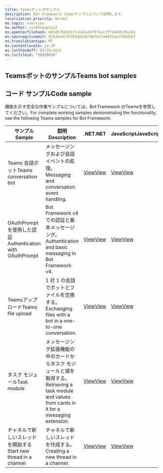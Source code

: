 ```yaml
---
title: Teamsボットのサンプル
description: Bot Framework Teamsサンプルについて説明します。
localization_priority: Normal
ms.topic: overview
ms.author: surbhigupta12
ms.openlocfilehash: 663d676b636711b42a4bf07bac7ff9a83b70a3d4
ms.sourcegitcommit: 825abed2f8784d2bab7407ba7a4455ae17bbd28f
ms.translationtype: MT
ms.contentlocale: ja-JP
ms.lasthandoff: 04/26/2021
ms.locfileid: "52020010"
---
```

## <a name="teams-bot-samples"></a><span data-ttu-id="9e623-103">Teamsボットのサンプル</span><span class="sxs-lookup"><span data-stu-id="9e623-103">Teams bot samples</span></span>

## <a name="code-sample"></a><span data-ttu-id="9e623-104">コード サンプル</span><span class="sxs-lookup"><span data-stu-id="9e623-104">Code sample</span></span>

<span data-ttu-id="9e623-105">機能を示す完全な作業サンプルについては、Bot Framework のTeamsを参照してください。</span><span class="sxs-lookup"><span data-stu-id="9e623-105">For complete working samples demonstrating the functionality, see the following Teams samples for Bot Framework:</span></span>

| <span data-ttu-id="9e623-106">**サンプル**</span><span class="sxs-lookup"><span data-stu-id="9e623-106">**Sample**</span></span> | <span data-ttu-id="9e623-107">**説明**</span><span class="sxs-lookup"><span data-stu-id="9e623-107">**Description**</span></span> | <span data-ttu-id="9e623-108">**.NET**</span><span class="sxs-lookup"><span data-stu-id="9e623-108">**.NET**</span></span> | <span data-ttu-id="9e623-109">**JavaScript**</span><span class="sxs-lookup"><span data-stu-id="9e623-109">**JavaScript**</span></span> | <span data-ttu-id="9e623-110">**Python**</span><span class="sxs-lookup"><span data-stu-id="9e623-110">**Python**</span></span> |
|--------|------------- |---|---|---|
| <span data-ttu-id="9e623-111">Teams 会話ボット</span><span class="sxs-lookup"><span data-stu-id="9e623-111">Teams conversation bot</span></span> | <span data-ttu-id="9e623-112">メッセージングおよび会話イベントの処理。</span><span class="sxs-lookup"><span data-stu-id="9e623-112">Messaging and conversation event handling.</span></span> | [<span data-ttu-id="9e623-113">View</span><span class="sxs-lookup"><span data-stu-id="9e623-113">View</span></span>](https://github.com/microsoft/BotBuilder-Samples/tree/master/samples/csharp_dotnetcore/57.teams-conversation-bot)| [<span data-ttu-id="9e623-114">View</span><span class="sxs-lookup"><span data-stu-id="9e623-114">View</span></span>](https://github.com/microsoft/BotBuilder-Samples/tree/master/samples/javascript_nodejs/57.teams-conversation-bot)| [<span data-ttu-id="9e623-115">View</span><span class="sxs-lookup"><span data-stu-id="9e623-115">View</span></span>](https://github.com/microsoft/BotBuilder-Samples/tree/master/samples/python/57.teams-conversation-bot) |
| <span data-ttu-id="9e623-116">OAuthPrompt を使用した認証</span><span class="sxs-lookup"><span data-stu-id="9e623-116">Authentication with OAuthPrompt</span></span>| <span data-ttu-id="9e623-117">Bot Framework v4 での認証と基本メッセージング。</span><span class="sxs-lookup"><span data-stu-id="9e623-117">Authentication and basic messaging in Bot Framework v4.</span></span> | [<span data-ttu-id="9e623-118">View</span><span class="sxs-lookup"><span data-stu-id="9e623-118">View</span></span>](https://github.com/microsoft/BotBuilder-Samples/tree/master/samples/csharp_dotnetcore/46.teams-auth)| [<span data-ttu-id="9e623-119">View</span><span class="sxs-lookup"><span data-stu-id="9e623-119">View</span></span>](https://github.com/microsoft/BotBuilder-Samples/tree/master/samples/javascript_nodejs/46.teams-auth)| [<span data-ttu-id="9e623-120">View</span><span class="sxs-lookup"><span data-stu-id="9e623-120">View</span></span>](https://github.com/microsoft/BotBuilder-Samples/tree/master/samples/python/46.teams-auth) |
|<span data-ttu-id="9e623-121">Teamsアップロード</span><span class="sxs-lookup"><span data-stu-id="9e623-121">Teams file upload</span></span> | <span data-ttu-id="9e623-122">1 対 1 の会話でボットとファイルを交換する。</span><span class="sxs-lookup"><span data-stu-id="9e623-122">Exchanging files with a bot in a one-to-one conversation.</span></span> | [<span data-ttu-id="9e623-123">View</span><span class="sxs-lookup"><span data-stu-id="9e623-123">View</span></span>](https://github.com/microsoft/BotBuilder-Samples/tree/master/samples/csharp_dotnetcore/56.teams-file-upload) | [<span data-ttu-id="9e623-124">View</span><span class="sxs-lookup"><span data-stu-id="9e623-124">View</span></span>](https://github.com/microsoft/BotBuilder-Samples/tree/master/samples/javascript_nodejs/56.teams-file-upload) | [<span data-ttu-id="9e623-125">View</span><span class="sxs-lookup"><span data-stu-id="9e623-125">View</span></span>](https://github.com/microsoft/BotBuilder-Samples/tree/master/samples/python/56.teams-file-upload) |
| <span data-ttu-id="9e623-126">タスク モジュール</span><span class="sxs-lookup"><span data-stu-id="9e623-126">Task module</span></span> | <span data-ttu-id="9e623-127">メッセージング拡張機能の中のカードからタスク モジュールと値を取得する。</span><span class="sxs-lookup"><span data-stu-id="9e623-127">Retrieving a task module and values from cards in it for a messaging extension.</span></span> | [<span data-ttu-id="9e623-128">View</span><span class="sxs-lookup"><span data-stu-id="9e623-128">View</span></span>](https://github.com/microsoft/BotBuilder-Samples/tree/main/samples/csharp_dotnetcore/54.teams-task-module) | [<span data-ttu-id="9e623-129">View</span><span class="sxs-lookup"><span data-stu-id="9e623-129">View</span></span>](https://github.com/microsoft/BotBuilder-Samples/tree/main/samples/javascript_nodejs/54.teams-task-module) | [<span data-ttu-id="9e623-130">View</span><span class="sxs-lookup"><span data-stu-id="9e623-130">View</span></span>](https://github.com/microsoft/BotBuilder-Samples/tree/main/samples/python/54.teams-task-module) |
| <span data-ttu-id="9e623-131">チャネルで新しいスレッドを開始する</span><span class="sxs-lookup"><span data-stu-id="9e623-131">Start new thread in a channel</span></span> | <span data-ttu-id="9e623-132">チャネルで新しいスレッドを作成する。</span><span class="sxs-lookup"><span data-stu-id="9e623-132">Creating a new thread in a channel.</span></span> | [<span data-ttu-id="9e623-133">View</span><span class="sxs-lookup"><span data-stu-id="9e623-133">View</span></span>](https://github.com/microsoft/BotBuilder-Samples/tree/main/samples/csharp_dotnetcore/58.teams-start-new-thread-in-channel) | [<span data-ttu-id="9e623-134">View</span><span class="sxs-lookup"><span data-stu-id="9e623-134">View</span></span>](https://github.com/microsoft/BotBuilder-Samples/tree/main/samples/javascript_nodejs/58.teams-start-new-thread-in-channel) | [<span data-ttu-id="9e623-135">View</span><span class="sxs-lookup"><span data-stu-id="9e623-135">View</span></span>](https://github.com/microsoft/BotBuilder-Samples/tree/main/samples/python/58.teams-start-thread-in-channel) |
